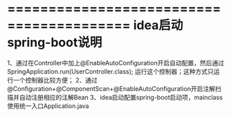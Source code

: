 =========================================
    idea启动spring-boot说明
=========================================

1、通过在Controller中加上@EnableAutoConfiguration开启自动配置，然后通过SpringApplication.run(UserController.class);
运行这个控制器；这种方式只运行一个控制器比较方便；
2、通过@Configuration+@ComponentScan+@EnableAutoConfiguration开启注解扫描并自动注册相应的注解Bean
3、idea启动配置spring-boot启动项，mainclass使用统一入口Application.java
